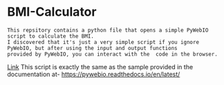 # BMI-Calculator
      
    This repsitory contains a python file that opens a simple PyWebIO script to calculate the BMI.  
    I discovered that it's just a very simple script if you ignore PyWebIO, but after using the input and output functions 
    provided by PyWebIO, you can interact with the  code in the browser.
  [Link](https://pywebio.readthedocs.io/en/latest/)
    This script is exactly the same as the sample provided in the documentation at-
https://pywebio.readthedocs.io/en/latest/
